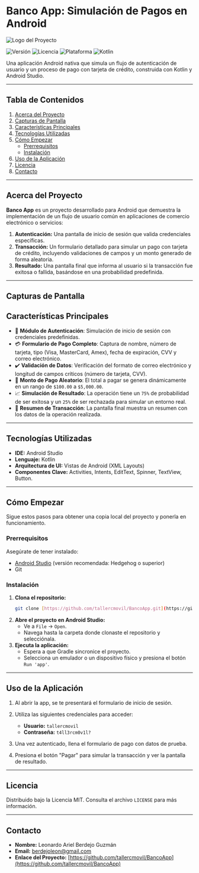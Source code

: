 # Banco App: Simulación de Pagos en Android

![Logo del Proyecto](https://static.vecteezy.com/system/resources/previews/049/649/588/non_2x/a-bank-building-icon-with-columns-and-pillars-free-vector.jpg)

![Versión](https://img.shields.io/badge/version-1.0.0-blue.svg)
![Licencia](https://img.shields.io/badge/license-MIT-green.svg)
![Plataforma](https://img.shields.io/badge/Platform-Android-brightgreen.svg)
![Kotlin](https://img.shields.io/badge/Made%20with-Kotlin-orange.svg)

Una aplicación Android nativa que simula un flujo de autenticación de usuario y un proceso de pago con tarjeta de crédito, construida con Kotlin y Android Studio.

---

## Tabla de Contenidos

1.  [Acerca del Proyecto](#acerca-del-proyecto)
2.  [Capturas de Pantalla](#capturas-de-pantalla)
3.  [Características Principales](#características-principales)
4.  [Tecnologías Utilizadas](#tecnologías-utilizadas)
5.  [Cómo Empezar](#cómo-empezar)
    * [Prerrequisitos](#prerrequisitos)
    * [Instalación](#instalación)
6.  [Uso de la Aplicación](#uso-de-la-aplicación)
7.  [Licencia](#licencia)
8.  [Contacto](#contacto)

---

## Acerca del Proyecto

**Banco App** es un proyecto desarrollado para Android que demuestra la implementación de un flujo de usuario común en aplicaciones de comercio electrónico o servicios:

1.  **Autenticación:** Una pantalla de inicio de sesión que valida credenciales específicas.
2.  **Transacción:** Un formulario detallado para simular un pago con tarjeta de crédito, incluyendo validaciones de campos y un monto generado de forma aleatoria.
3.  **Resultado:** Una pantalla final que informa al usuario si la transacción fue exitosa o fallida, basándose en una probabilidad predefinida.

---

## Capturas de Pantalla



## Características Principales

-   👤 **Módulo de Autenticación**: Simulación de inicio de sesión con credenciales predefinidas.
-   💳 **Formulario de Pago Completo**: Captura de nombre, número de tarjeta, tipo (Visa, MasterCard, Amex), fecha de expiración, CVV y correo electrónico.
-   ✔️ **Validación de Datos**: Verificación del formato de correo electrónico y longitud de campos críticos (número de tarjeta, CVV).
-   🎲 **Monto de Pago Aleatorio**: El total a pagar se genera dinámicamente en un rango de `$100.00` a `$5,000.00`.
-   📈 **Simulación de Resultado**: La operación tiene un `75%` de probabilidad de ser exitosa y un `25%` de ser rechazada para simular un entorno real.
-   📄 **Resumen de Transacción**: La pantalla final muestra un resumen con los datos de la operación realizada.

---

## Tecnologías Utilizadas

-   **IDE:** Android Studio
-   **Lenguaje:** Kotlin
-   **Arquitectura de UI:** Vistas de Android (XML Layouts)
-   **Componentes Clave:** Activities, Intents, EditText, Spinner, TextView, Button.

---

## Cómo Empezar

Sigue estos pasos para obtener una copia local del proyecto y ponerla en funcionamiento.

### Prerrequisitos

Asegúrate de tener instalado:
* [Android Studio](https://developer.android.com/studio) (versión recomendada: Hedgehog o superior)
* Git

### Instalación

1.  **Clona el repositorio:**
    ```sh
    git clone [https://github.com/tallercmovil/BancoApp.git](https://github.com/tallercmovil/BancoApp.git)
    ```
2.  **Abre el proyecto en Android Studio:**
    * Ve a `File` -> `Open`.
    * Navega hasta la carpeta donde clonaste el repositorio y selecciónala.
3.  **Ejecuta la aplicación:**
    * Espera a que Gradle sincronice el proyecto.
    * Selecciona un emulador o un dispositivo físico y presiona el botón `Run 'app'`.

---

## Uso de la Aplicación

1.  Al abrir la app, se te presentará el formulario de inicio de sesión.
2.  Utiliza las siguientes credenciales para acceder:

    * **Usuario:** `tallercmovil`
    * **Contraseña:** `t4ll3rcm0v1l?`

3.  Una vez autenticado, llena el formulario de pago con datos de prueba.
4.  Presiona el botón "Pagar" para simular la transacción y ver la pantalla de resultado.

---

## Licencia

Distribuido bajo la Licencia MIT. Consulta el archivo `LICENSE` para más información.

---

## Contacto

-   **Nombre:** Leonardo Ariel Berdejo Guzmán
-   **Email:** berdejoleon@gmail.com
-   **Enlace del Proyecto:** [https://github.com/tallercmovil/BancoApp](https://github.com/tallercmovil/BancoApp)
